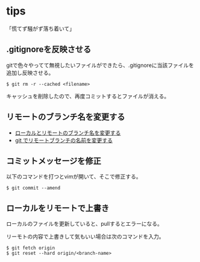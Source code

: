 # tips

「慌てず騒がず落ち着いて」

## .gitignoreを反映させる

gitで色々やってて無視したいファイルができたら、.gitignoreに当該ファイルを追加し反映させる。

```
$ git rm -r --cached <filename>
```

キャッシュを削除したので、再度コミットするとファイルが消える。

## リモートのブランチ名を変更する

* [ローカルとリモートのブランチ名を変更する](https://gist.github.com/naosim/e2ee53c04e2d80eb3362)
* [git でリモートブランチの名前を変更する](http://kidooom.hatenadiary.jp/entry/20140204/1391522618)

## コミットメッセージを修正

以下のコマンドを打つとvimが開いて、そこで修正する。

```
$ git commit --amend
```

## ローカルをリモートで上書き

ローカルのファイルを更新していると、pullするとエラーになる。

リーモトの内容で上書きして気もいい場合は次のコマンドを入力。


```
$ git fetch origin
$ git reset --hard origin/<branch-name>
```


